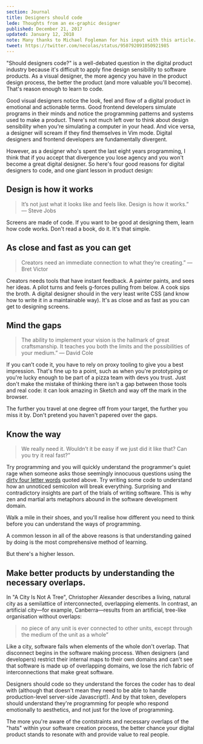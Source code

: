 ```yaml
---
section: Journal
title: Designers should code
lede: Thoughts from an ex-graphic designer
published: December 21, 2017
updated: January 12, 2018
note: Many thanks to Michael Fogleman for his input with this article.
tweet: https://twitter.com/necolas/status/950792091050921985
---
```


<p class="intro">"Should designers code?" is a well-debated question in the digital product industry because it's difficult to apply fine design sensibility to software products. As a visual designer, the more agency you have in the product design process, the better the product (and more valuable you'll become). That's reason enough to learn to code.</p>

Good visual designers notice the look, feel and flow of a digital product in emotional and actionable terms. Good frontend developers simulate programs in their minds and notice the programming patterns and systems used to make a product. There's not much left over to think about design sensibility when you're simulating a computer in your head. And vice versa, a designer will scream if they find themselves in Vim mode. Digital designers and frontend developers are fundamentally divergent.

However, as a designer who's spent the last eight years programming, I think that if you accept that divergence you lose agency and you won't become a great digital designer. So here's four good reasons for digital designers to code, and one giant lesson in product design:

## Design is how it works

> It’s not just what it looks like and feels like. Design is how it works.” — Steve Jobs

Screens are made of code. If you want to be good at designing them, learn how code works. Don't read a book, do it. It's that simple.

## As close and fast as you can get

> Creators need an immediate connection to what they’re creating.” — Bret Victor

Creators needs tools that have instant feedback. A painter paints, and sees her ideas. A pilot turns and feels g-forces pulling from below. A cook sips the broth. A digital designer should in the very least write CSS (and know how to write it in a maintainable way). It's as close and as fast as you can get to designing screens.

## Mind the gaps

> The ability to implement your vision is the hallmark of great craftsmanship. It teaches you both the limits and the possibilities of your medium.” — David Cole

If you can’t code it, you have to rely on proxy tooling to give you a best impression. That's fine up to a point, such as when you're prototyping or you're lucky enough to be part of a pizza team with devs you trust. Just don't make the mistake of thinking there isn't a gap between those tools and real code: it can look amazing in Sketch and way off the mark in the browser.

The further you travel at one degree off from your target, the further you miss it by. Don't pretend you haven't papered over the gaps.

## Know the way

> We really need it. Wouldn’t it be easy if we just did it like that? Can you try it real fast?”

Try programming and you will quickly understand the programmer's quiet rage when someone asks those seemingly innocuous questions using the [dirty four letter words](https://m.signalvnoise.com/four-letter-words-f01603fb704c) quoted above. Try writing some code to understand how an unnoticed semicolon will break everything. Surprising and contradictory insights are part of the trials of writing software. This is why zen and martial arts metaphors abound in the software development domain.

Walk a mile in their shoes, and you'll realise how different you need to think before you can understand the ways of programming.

A common lesson in all of the above reasons is that understanding gained by doing is the most comprehensive method of learning.

But there's a higher lesson.

## Make better products by understanding the necessary overlaps.

In "A City Is Not A Tree", Christopher Alexander describes a living, natural city as a semilattice of interconnected, overlapping elements. In contrast, an artificial city—for example, Canberra—results from an artificial, tree-like organisation without overlaps:

> no piece of any unit is ever connected to other units, except through the medium of the unit as a whole”

Like a city, software fails when elements of the whole don't overlap. That disconnect begins in the software making process. When designers (and developers) restrict their internal maps to their own domains and can't see that software is made up of overlapping domains, we lose the rich fabric of interconnections that make great software.

Designers should code so they understand the forces the coder has to deal with (although that doesn't mean they need to be able to handle production-level server-side Javascript!). And by that token, developers should understand they're programming for people who respond emotionally to aesthetics, and not just for the love of programming.

The more you're aware of the contstraints and necessary overlaps of the "hats" within your software creation process, the better chance your digital product stands to resonate with and provide value to real people.
